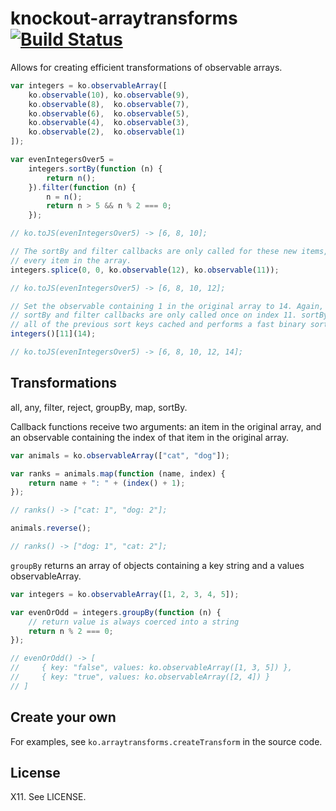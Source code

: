 # knockout-arraytransforms [![Build Status](https://travis-ci.org/mwiencek/knockout-arraytransforms.svg?branch=master)](https://travis-ci.org/mwiencek/knockout-arraytransforms)

Allows for creating efficient transformations of observable arrays.

```JavaScript
var integers = ko.observableArray([
    ko.observable(10), ko.observable(9),
    ko.observable(8),  ko.observable(7),
    ko.observable(6),  ko.observable(5),
    ko.observable(4),  ko.observable(3),
    ko.observable(2),  ko.observable(1)
]);

var evenIntegersOver5 =
    integers.sortBy(function (n) {
        return n();
    }).filter(function (n) {
        n = n();
        return n > 5 && n % 2 === 0;
    });

// ko.toJS(evenIntegersOver5) -> [6, 8, 10];

// The sortBy and filter callbacks are only called for these new items, not
// every item in the array.
integers.splice(0, 0, ko.observable(12), ko.observable(11));

// ko.toJS(evenIntegersOver5) -> [6, 8, 10, 12];

// Set the observable containing 1 in the original array to 14. Again, the
// sortBy and filter callbacks are only called once on index 11. sortBy has
// all of the previous sort keys cached and performs a fast binary sort.
integers()[11](14);

// ko.toJS(evenIntegersOver5) -> [6, 8, 10, 12, 14];
```

## Transformations

all, any, filter, reject, groupBy, map, sortBy.

Callback functions receive two arguments: an item in the original array, and an observable containing the index of that item in the original array.

```JavaScript
var animals = ko.observableArray(["cat", "dog"]);

var ranks = animals.map(function (name, index) {
    return name + ": " + (index() + 1);
});

// ranks() -> ["cat: 1", "dog: 2"];

animals.reverse();

// ranks() -> ["dog: 1", "cat: 2"];
```

```groupBy``` returns an array of objects containing a key string and a values observableArray.

```JavaScript
var integers = ko.observableArray([1, 2, 3, 4, 5]);

var evenOrOdd = integers.groupBy(function (n) {
    // return value is always coerced into a string
    return n % 2 === 0;
});

// evenOrOdd() -> [
//     { key: "false", values: ko.observableArray([1, 3, 5]) },
//     { key: "true", values: ko.observableArray([2, 4]) }
// ]
```

## Create your own

For examples, see ```ko.arraytransforms.createTransform``` in the source code.

## License

X11. See LICENSE.
